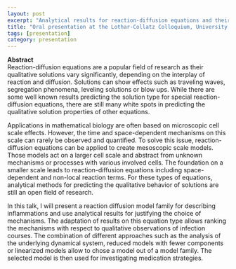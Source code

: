 ```yaml
---
layout: post
excerpt: "Analytical results for reaction-diffusion equations and their impact on modeling inflammation" 
title: "Oral presentation at the Lothar-Collatz Colloquium, University of Hamburg"
tags: [presentation]
category: presentation
---
```


<b>Abstract</b><br>
Reaction-diffusion equations  are a popular field of research as their qualitative solutions vary significantly, depending on the interplay of reaction and diffusion.
Solutions can show effects such as traveling waves, segregation phenomena, leveling solutions or blow ups. 
While there are some well known results predicting the solution type for special reaction-diffusion equations, there are still many white spots in predicting the qualitative solution properties of other equations. 

Applications in mathematical biology are often based on microscopic cell scale effects. 
However, the time and space-dependent mechanisms on this scale can rarely be observed and quantified. 
To solve this issue, reaction-diffusion equations can be applied to create mesoscopic scale models. 
Those models act on a larger cell scale and abstract from unknown mechanisms or processes with various involved cells. 
The foundation on a smaller scale leads to reaction-diffusion equations including space-dependent and non-local reaction terms. 
For these types of equations, analytical methods for predicting the qualitative behavior of solutions are still an open field of research. 

In this talk, I will present a reaction diffusion model family for describing inflammations and use analytical results for justifying the choice of mechanisms. 
The adaptation of results on this equation type allows ranking the mechanisms with respect to qualitative observations of infection courses. 
The combination of different approaches such as the analysis of the underlying dynamical system, reduced models with fewer components or linearized models allow to chose a model out of a model family. 
The selected model is then used for investigating medication strategies.


